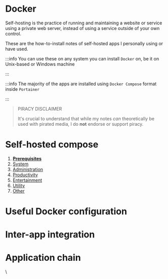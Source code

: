 # Docker

Self-hosting is the practice of running and maintaining a website or service using a private web server, instead of using a service outside of your own control.

These are the how-to-install notes of self-hosted apps I personally using or have used.


:::info
You can use these on any system you can install `Docker` on, be it on Unix-based or Windows machine

:::


:::info
The majority of the apps are installed using `Docker Compose` format inside `Portainer`

:::


>PIRACY DISCLAIMER
>
>It's crucial to understand that while my notes *can* theoretically be used with pirated media, I do **not** endorse or support piracy.

# Self-hosted compose

1. **[Prerequisites](/doc/prerequisites-Lufnrkwl4a)**
2. [System](/doc/system-3POGsgtV3j)
3. [Administration](/doc/administration-loPn4JnMkK)
4. [Productivity](/doc/productivity-lokWeSQ7qE)
5. [Entertainment](/doc/entertainment-xWNfwjbzO9)
6. [Utility](/doc/utility-GggpWwOdMn)
7. [Other](/doc/other-yoLbF1qLyy)

# Useful Docker configuration


# Inter-app integration


# Application chain


\
